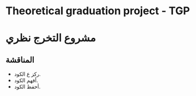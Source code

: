
  # Theoretical graduation project - TGP
  # مشروع التخرج نظري


## المناقشة
- ركز ع الكود.
- أفهم الكود.
- أحفظ الكود.
